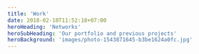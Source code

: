 ```yaml
---
title: 'Work'
date: 2018-02-10T11:52:18+07:00
heroHeading: 'Networks'
heroSubHeading: 'Our portfolio and previous projects'
heroBackground: 'images/photo-1543871645-b3be1624a0fc.jpg'
---
```

